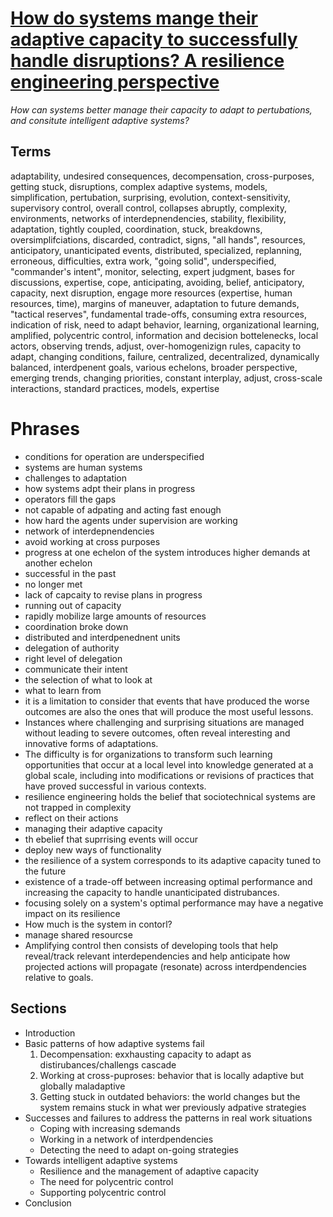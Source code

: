 # [How do systems mange their adaptive capacity to successfully handle disruptions? A resilience engineering perspective][1]


[1]: https://www.researchgate.net/profile/David_Woods11/publication/286581322_How_do_systems_manage_their_adaptive_capacity_to_successfully_handle_disruptions_A_resilience_engineering_perspective/links/566ee3f908ae4bef4060b76c/How-do-systems-manage-their-adaptive-capacity-to-successfully-handle-disruptions-A-resilience-engineering-perspective.pdf


*How can systems better manage their capacity to adapt to pertubations, and consitute intelligent adaptive systems?*

## Terms

adaptability, undesired consequences, decompensation, cross-purposes, getting
stuck, disruptions, complex adaptive systems, models, simplification, pertubation, surprising, evolution, 
context-sensitivity, supervisory control, overall control, collapses abruptly, complexity, environments,
networks of interdepnendencies, stability, flexibility, adaptation, tightly coupled, coordination, stuck,
breakdowns, oversimplifciations, discarded, contradict, signs, "all hands", resources, anticipatory,
unanticipated events, distributed, specialized, replanning, erroneous, difficulties,
extra work, "going solid", underspecified, "commander's intent", monitor, selecting, expert judgment,
bases for discussions, expertise, cope, anticipating, avoiding, belief, anticipatory, capacity, next disruption,
engage more resources (expertise, human resources, time), margins of maneuver, adaptation to future demands, "tactical reserves",
fundamental trade-offs, consuming extra resources, indication of risk, need to adapt behavior, learning, organizational learning,
amplified, polycentric control, information and decision bottelenecks, local actors, observing trends, adjust, over-homogenizign rules,
capacity to adapt, changing conditions, failure, centralized, decentralized, dynamically balanced, interdpenent goals, various echelons, broader perspective,
emerging trends, changing priorities, constant interplay, adjust, cross-scale interactions, standard practices, models, expertise

# Phrases

* conditions for operation are underspecified
* systems are human systems
* challenges to adaptation
* how systems adpt their plans in progress
* operators fill the gaps
* not capable of adpating and acting fast enough
* how hard the agents under supervision are working
* network of interdepnendencies
* avoid working at cross purposes
* progress at one echelon of the system introduces higher demands at another echelon
* successful in the past
* no longer met
* lack of capcaity to revise plans in progress
* running out of capacity
* rapidly mobilize large amounts of resources
* coordination broke down
* distributed and interdpenednent units
* delegation of authority
* right level of delegation
* communicate their intent
* the selection of what to look at 
* what to learn from 
* it is a limitation to consider that events that have produced the worse outcomes are also the ones that will produce the most useful lessons.
* Instances where challenging and surprising situations are managed without leading to severe outcomes, often reveal interesting and innovative forms of adaptations.
* The difficulty is for organizations to transform such learning opportunities that occur at a local level into knowledge generated at a global scale, including into modifications or revisions of practices that have proved successful in various contexts.
* resilience engineering holds the belief that sociotechnical systems are not trapped in complexity
* reflect on their actions
* managing their adaptive capacity
* th ebelief that suprrising events will occur
* deploy new ways of functionality
* the resilience of a system corresponds to its adaptive capacity tuned to the future
* existence of a trade-off between increasing optimal performance and increasing the capacity to handle unanticipated distrubances.
* focusing solely on a system's optimal performance may have a negative impact on its resilience
* How much is the system in contorl?
* manage shared resourcse
* Amplifying control then consists of developing tools that help reveal/track relevant interdependencies and help anticipate how projected actions will propagate (resonate) across interdpendencies relative to goals.



## Sections

* Introduction
* Basic patterns of how adaptive systems fail
    1. Decompensation: exxhausting capacity to adapt as distirubances/challengs cascade
    2. Working at cross-puproses: behavior that is locally adaptive but globally maladaptive
    3. Getting stuck in outdated behaviors: the world changes but the system remains stuck in what wer previously adpative strategies
* Successes and failures to address the patterns in real work situations
    - Coping with increasing sdemands
    - Working in a network of interdpendencies
    - Detecting the need to adapt on-going strategies
* Towards intelligent adaptive systems
    - Resilience and the management of adaptive capacity
    - The need for polycentric control
    - Supporting polycentric control
* Conclusion

